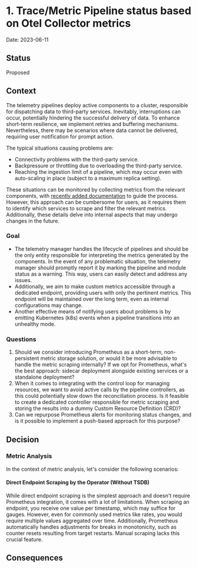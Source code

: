 # 1. Trace/Metric Pipeline status based on Otel Collector metrics

Date: 2023-06-11

## Status

Proposed

## Context

The telemetry pipelines deploy active components to a cluster, responsible for dispatching data to third-party services. 
Inevitably, interruptions can occur, potentially hindering the successful delivery of data. 
To enhance short-term resilience, we implement retries and buffering mechanisms. 
Nevertheless, there may be scenarios where data cannot be delivered, requiring user notification for prompt action.

The typical situations causing problems are:

* Connectivity problems with the third-party service.
* Backpressure or throttling due to overloading the third-party service.
* Reaching the ingestion limit of a pipeline, which may occur even with auto-scaling in place (subject to a maximum replica setting).

These situations can be monitored by collecting metrics from the relevant components, with [recently added documentation](https://github.com/kyma-project/telemetry-manager/pull/423) to guide the process. 
However, this approach can be cumbersome for users, as it requires them to identify which services to scrape and filter the relevant metrics. 
Additionally, these details delve into internal aspects that may undergo changes in the future.

### Goal
* The telemetry manager handles the lifecycle of pipelines and should be the only entity responsible for interpreting the metrics generated by the components.
In the event of any problematic situation, the telemetry manager should promptly report it by marking the pipeline and module status as a warning. This way, users can easily detect and address any issues.
* Additionally, we aim to make custom metrics accessible through a dedicated endpoint, providing users with only the pertinent metrics. This endpoint will be maintained over the long term, even as internal configurations may change.
* Another effective means of notifying users about problems is by emitting Kubernetes (k8s) events when a pipeline transitions into an unhealthy mode.

### Questions
1. Should we consider introducing Prometheus as a short-term, non-persistent metric storage solution, or would it be more advisable to handle the metric scraping internally? 
If we opt for Prometheus, what's the best approach: sidecar deployment alongside existing services or a standalone deployment?
2. When it comes to integrating with the control loop for managing resources, we want to avoid active calls by the pipeline controllers, as this could potentially slow down the reconciliation process. 
Is it feasible to create a dedicated controller responsible for metric scraping and storing the results into a dummy Custom Resource Definition (CRD)?
3. Can we repurpose Prometheus alerts for monitoring status changes, and is it possible to implement a push-based approach for this purpose?

## Decision

### Metric Analysis

In the context of metric analysis, let's consider the following scenarios:

#### Direct Endpoint Scraping by the Operator (Without TSDB)

While direct endpoint scraping is the simplest approach and doesn't require Prometheus integration, it comes with a lot of limitations. 
When scraping an endpoint, you receive one value per timestamp, which may suffice for gauges. However, even for commonly used metrics like rates, you would require multiple values aggregated over time. 
Additionally, Prometheus automatically handles adjustments for breaks in monotonicity, such as counter resets resulting from target restarts. Manual scraping lacks this crucial feature.

## Consequences


